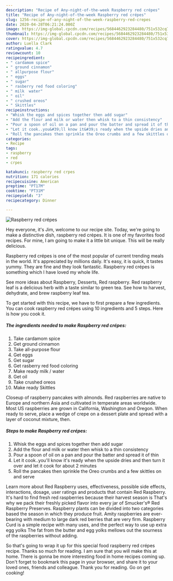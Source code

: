 ```yaml
---
description: "Recipe of Any-night-of-the-week Raspberry red crépes"
title: "Recipe of Any-night-of-the-week Raspberry red crépes"
slug: 1256-recipe-of-any-night-of-the-week-raspberry-red-crepes
date: 2020-04-28T06:21:24.000Z
image: https://img-global.cpcdn.com/recipes/5684462923284480/751x532cq70/raspberry-red-crepes-recipe-main-photo.jpg
thumbnail: https://img-global.cpcdn.com/recipes/5684462923284480/751x532cq70/raspberry-red-crepes-recipe-main-photo.jpg
cover: https://img-global.cpcdn.com/recipes/5684462923284480/751x532cq70/raspberry-red-crepes-recipe-main-photo.jpg
author: Luella Clark
ratingvalue: 4.7
reviewcount: 10
recipeingredient:
- " cardamom spice"
- " ground cinnamon"
- " allpurpose flour"
- " eggs"
- " sugar"
- " rasberry red food coloring"
- " milk  water"
- " oil"
- " crushed oreos"
- " Skittles"
recipeinstructions:
- "Whisk the eggs and spices together then add sugar"
- "Add the flour and milk or water then whisk to a thin consistency"
- "Pour a spoon of oil on a pan and pour the batter and spread it of thin"
- "Let it cook..you&#39;ll know it&#39;s ready when the upside dries and then turn it over and let it cook for about 2 minutes"
- "Roll the pancakes then sprinkle the Oreo crumbs and a few skittles on and serve"
categories:
- Recipe
tags:
- raspberry
- red
- crpes

katakunci: raspberry red crpes 
nutrition: 171 calories
recipecuisine: American
preptime: "PT17M"
cooktime: "PT31M"
recipeyield: "3"
recipecategory: Dinner

---
```



![Raspberry red crépes](https://img-global.cpcdn.com/recipes/5684462923284480/751x532cq70/raspberry-red-crepes-recipe-main-photo.jpg)

Hey everyone, it's Jim, welcome to our recipe site. Today, we're going to make a distinctive dish, raspberry red crépes. It is one of my favorites food recipes. For mine, I am going to make it a little bit unique. This will be really delicious.

Raspberry red crépes is one of the most popular of current trending meals in the world. It's appreciated by millions daily. It's easy, it is quick, it tastes yummy. They are fine and they look fantastic. Raspberry red crépes is something which I have loved my whole life.

See more ideas about Raspberry, Desserts, Red raspberry. Red raspberry leaf is a delicious herb with a taste similar to green tea. See how to harvest, dehydrate, and brew raspberry leaf tea.


To get started with this recipe, we have to first prepare a few ingredients. You can cook raspberry red crépes using 10 ingredients and 5 steps. Here is how you cook it.

<!--inarticleads1-->

##### The ingredients needed to make Raspberry red crépes:

1. Take  cardamom spice
1. Get  ground cinnamon
1. Take  all-purpose flour
1. Get  eggs
1. Get  sugar
1. Get  rasberry red food coloring
1. Make ready  milk / water
1. Get  oil
1. Take  crushed oreos
1. Make ready  Skittles


Closeup of raspberry pancakes with almonds. Red raspberries are native to Europe and northern Asia and cultivated in temperate areas worldwide. Most US raspberries are grown in California, Washington and Oregon. When ready to serve, place a wedge of crepe on a dessert plate and spread with a layer of coconut mixture, then. 

<!--inarticleads2-->

##### Steps to make Raspberry red crépes:

1. Whisk the eggs and spices together then add sugar
1. Add the flour and milk or water then whisk to a thin consistency
1. Pour a spoon of oil on a pan and pour the batter and spread it of thin
1. Let it cook..you&#39;ll know it&#39;s ready when the upside dries and then turn it over and let it cook for about 2 minutes
1. Roll the pancakes then sprinkle the Oreo crumbs and a few skittles on and serve


Learn more about Red Raspberry uses, effectiveness, possible side effects, interactions, dosage, user ratings and products that contain Red Raspberry. It&#39;s hard to find fresh red raspberries because their harvest season is That&#39;s why we pack their freshly picked flavor into every jar of Smucker&#39;s® Red Raspberry Preserves. Raspberry plants can be divided into two categories based the season in which they produce fruit. Amity raspberries are ever-bearing with medium to large dark red berries that are very firm. Raspberry Curd is a simple recipe with many uses, and the perfect way to use up extra egg yolks The fat from the butter and egg yolks mellows out the sourness of the raspberries without adding. 

So that's going to wrap it up for this special food raspberry red crépes recipe. Thanks so much for reading. I am sure that you will make this at home. There is gonna be more interesting food in home recipes coming up. Don't forget to bookmark this page in your browser, and share it to your loved ones, friends and colleague. Thank you for reading. Go on get cooking!

